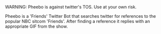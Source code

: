 WARNING:  Pheebo is against twitter's TOS.  Use at your own risk.

Pheebo is a 'Friends' Twitter Bot that searches twitter for references to the popular NBC sitcom 'Friends'.
After finding a reference it replies with an appropriate GIF from the show.

